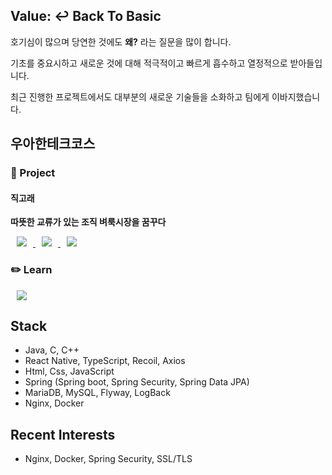 ## Value: ↩️ Back To Basic

호기심이 많으며 당연한 것에도 **왜?** 라는 질문을 많이 합니다.

기초를 중요시하고 새로운 것에 대해 적극적이고 빠르게 흡수하고 열정적으로 받아들입니다. 

최근 진행한 프로젝트에서도 대부분의 새로운 기술들을 소화하고 팀에게 이바지했습니다.

## 우아한테크코스

### 📑 Project

#### 직고래
**따뜻한 교류가 있는 조직 벼룩시장을 꿈꾸다**
<div>
<a href="https://github.com/woowacourse-teams/2020-seller-lee-company">
    <img 
        src="http://img.shields.io/badge/-Project Repo-1b262c?style=flat&logo=Github&link=https://github.com/woowacourse-teams/2020-seller-lee-company"
        style="height : auto; margin-left : 10px; margin-right : 10px;"/>
</a>
<a href="https://github.com/joseph415/JIKGORAE-project-records">
    <img 
        src="http://img.shields.io/badge/-기술 적용기-3282b8?style=flat&logo=Github&link=https://github.com/joseph415/JIKGORAE-project-records"
        style="height : auto; margin-left : 10px; margin-right : 10px;"/>
</a>
<a href="https://sites.google.com/woowahan.com/wooteco-demo/직고래">
    <img 
        src="http://img.shields.io/badge/-🐳 Demo Site-bbe1fa?style=flat&link=https://sites.google.com/woowahan.com/wooteco-demo/직고래/"
        style="height : auto; margin-left : 10px; margin-right : 10px;"/>
</a>
</div>

### ✏️ Learn
<a href="https://github.com/joseph415/woowacourse-learns">
    <img 
        src="http://img.shields.io/badge/-Github Repo-black?style=flat&logo=Github&link=https://github.com/joseph415/woowacourse-learns"
        style="height : auto; margin-left : 10px; margin-right : 10px;"/>
</a>

## Stack
- Java, C, C++
- React Native, TypeScript, Recoil, Axios
- Html, Css, JavaScript
- Spring (Spring boot, Spring Security, Spring Data JPA)
- MariaDB, MySQL, Flyway, LogBack
- Nginx, Docker

## Recent Interests
- Nginx, Docker, Spring Security, SSL/TLS
